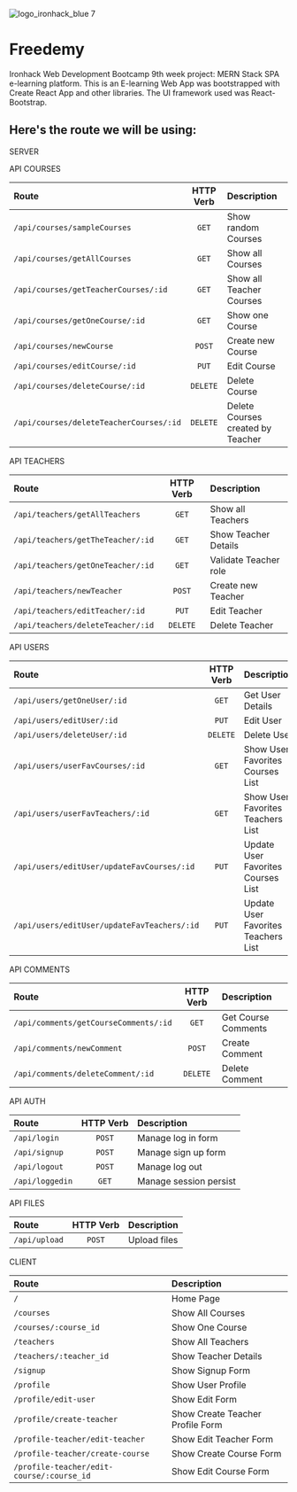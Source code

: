 ![logo_ironhack_blue 7](https://user-images.githubusercontent.com/23629340/40541063-a07a0a8a-601a-11e8-91b5-2f13e4e6b441.png)

# Freedemy

Ironhack Web Development Bootcamp 9th week project: MERN Stack SPA e-learning platform.
This is an E-learning Web App was bootstrapped with Create React App and other libraries. The UI framework used was React-Bootstrap.


## Here's the route we will be using:


SERVER 

API COURSES

|   Route   | HTTP Verb |   Description   |
| :--- | :---: | :--- |
| `/api/courses/sampleCourses` |    `GET`    | Show random Courses |
| `/api/courses/getAllCourses` |    `GET`    | Show all Courses |
| `/api/courses/getTeacherCourses/:id` |    `GET`    | Show all Teacher Courses |
| `/api/courses/getOneCourse/:id` |    `GET`    | Show one Course |
| `/api/courses/newCourse` |    `POST`    | Create new Course |
| `/api/courses/editCourse/:id` |    `PUT`    | Edit Course |
| `/api/courses/deleteCourse/:id` |    `DELETE`   | Delete Course |
| `/api/courses/deleteTeacherCourses/:id` |    `DELETE`   | Delete Courses created by Teacher |

API TEACHERS

|   Route   | HTTP Verb |   Description   |
| :--- | :---: | :--- |
| `/api/teachers/getAllTeachers` |    `GET`    | Show all Teachers |
| `/api/teachers/getTheTeacher/:id` |    `GET`    | Show Teacher Details |
| `/api/teachers/getOneTeacher/:id` |    `GET`    | Validate Teacher role |
| `/api/teachers/newTeacher` |    `POST`    | Create new Teacher |
| `/api/teachers/editTeacher/:id` |    `PUT`    | Edit Teacher |
| `/api/teachers/deleteTeacher/:id` |    `DELETE`   | Delete Teacher |

API USERS

|   Route   | HTTP Verb |   Description   |
| :--- | :---: | :--- |
| `/api/users/getOneUser/:id` |    `GET`    | Get User Details |
| `/api/users/editUser/:id` |    `PUT`    | Edit User |
| `/api/users/deleteUser/:id` |    `DELETE`   | Delete User |
| `/api/users/userFavCourses/:id` |    `GET`   | Show User Favorites Courses List |
| `/api/users/userFavTeachers/:id` |    `GET`   | Show User Favorites Teachers List |
| `/api/users/editUser/updateFavCourses/:id` |    `PUT`   | Update User Favorites Courses List |
| `/api/users/editUser/updateFavTeachers/:id` |    `PUT`   | Update User Favorites Teachers List |

API COMMENTS

|   Route   | HTTP Verb |   Description   |
| :--- | :---: | :--- |
| `/api/comments/getCourseComments/:id` |    `GET`    | Get Course Comments |
| `/api/comments/newComment` |    `POST`    | Create Comment |
| `/api/comments/deleteComment/:id` |    `DELETE`   | Delete Comment |

API AUTH

|   Route   | HTTP Verb |   Description   |
| :--- | :---: | :--- |
| `/api/login` |    `POST`   | Manage log in form |
| `/api/signup` |    `POST`   | Manage sign up form |
| `/api/logout` |    `POST`   | Manage log out |
| `/api/loggedin` |    `GET`   | Manage session persist |

API FILES

|   Route   | HTTP Verb |   Description   |
| :--- | :---: | :--- |
| `/api/upload` |    `POST`   | Upload files |

CLIENT

|   Route   |   Description   |
| :--- | :--- |
| `/` | Home Page |
| `/courses` | Show All Courses |
| `/courses/:course_id` | Show One Course |
| `/teachers` | Show All Teachers |
| `/teachers/:teacher_id` | Show Teacher Details |
| `/signup` | Show Signup Form |
| `/profile` | Show User Profile |
| `/profile/edit-user` | Show Edit Form |
| `/profile/create-teacher` | Show Create Teacher Profile Form |
| `/profile-teacher/edit-teacher` | Show Edit Teacher Form |
| `/profile-teacher/create-course` | Show Create Course Form |
| `/profile-teacher/edit-course/:course_id` | Show Edit Course Form |
